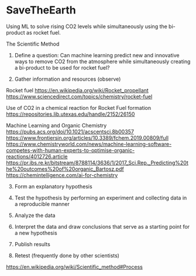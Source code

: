  # SaveTheEarth

Using ML to solve rising CO2 levels while simultaneously using the bi-product as rocket fuel.

The Scientific Method

1. Define a question: Can machine learning predict new and innovative ways to remove CO2 from the atmosphere while simultaneously creating a bi-product to be used for rocket fuel?

2. Gather information and resources (observe)

Rocket fuel
https://en.wikipedia.org/wiki/Rocket_propellant
https://www.sciencedirect.com/topics/chemistry/rocket-fuel

Use of CO2 in a chemical reaction for Rocket Fuel formation
https://repositories.lib.utexas.edu/handle/2152/26150

Machine Learning and Organic Chemistry
https://pubs.acs.org/doi/10.1021/acscentsci.8b00357
https://www.frontiersin.org/articles/10.3389/fchem.2019.00809/full
https://www.chemistryworld.com/news/machine-learning-software-competes-with-human-experts-to-optimise-organic-reactions/4012726.article
https://pr.ibs.re.kr/bitstream/8788114/3636/1/2017_Sci.Rep._Predicting%20the%20outcomes%20of%20organic_Bartosz.pdf
https://chemintelligence.com/ai-for-chemistry

3. Form an explanatory hypothesis

4. Test the hypothesis by performing an experiment and collecting data in a reproducible manner

5. Analyze the data

6. Interpret the data and draw conclusions that serve as a starting point for a new hypothesis

7. Publish results

8. Retest (frequently done by other scientists)

https://en.wikipedia.org/wiki/Scientific_method#Process
